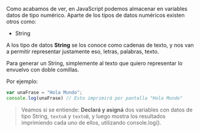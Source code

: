 Como acabamos de ver, en JavaScript podemos almacenar en variables datos de tipo numérico.
Aparte de los tipos de datos numéricos existen otros como:

* String

A los tipo de datos **String** se los conoce como cadenas de texto, y nos van a permitir representar justamente eso, letras, palabras, texto.

Para generar un String, simplemente al texto que quiero representar lo envuelvo con doble comillas. 

Por ejemplo:

```javascript
var unaFrase = "Hola Mundo";
console.log(unaFrase) // Esto imprimirá por pantalla "Hola Mundo"
```

> Veamos si se entiende: **Declará y asigná** dos variables con datos de tipo String, `textoA` y `textoB`, y luego mostra los resultados imprimiendo cada uno de ellos, utilizando console.log().  
